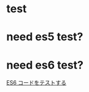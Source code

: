# test

# need es5 test?




# need es6 test?
[ES6 コードをテストする](http://akabeko.me/blog/2015/05/es6-unit-test/)

